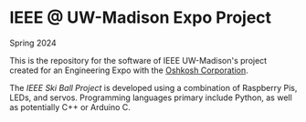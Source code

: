 # IEEE @ UW-Madison Expo Project
Spring 2024

This is the repository for the software of IEEE UW-Madison's project created for an Engineering Expo with the [Oshkosh Corporation](https://www.oshkoshcorp.com).

The *IEEE Ski Ball Project* is developed using a combination of Raspberry Pis, LEDs, and servos.
Programming languages primary include Python, as well as potentially C++ or Arduino C.
